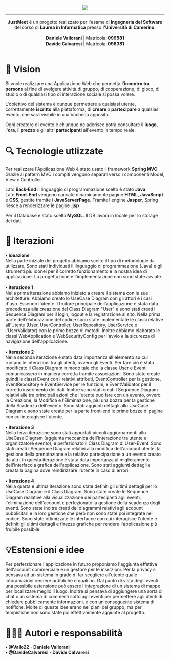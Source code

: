 <p align="center"><img src="https://i.imgur.com/K4WiiHZ.png" style="max-width: 20%"></p>

---

<p align="center"><b>JustMeet</b> è un progetto realizzato per l'esame di <b>Ingegneria del Software</b><br> del corso di <b>Laurea in Informatica</b> presso <b>l'Università di Camerino</b>.<br><br> 
<b>Daniele Vallorani</b> | Matricola: <b>099581</b><br>
<b>Davide Calvaresi</b> | Matricola: <b>098381</b><br><br>

# 📖 Vision
Si vuole realizzare una Applicazione Web che permetta l'<b>incontro tra persone</b> al fine di svolgere attività di gruppo, di cooperazione, di gioco, di studio o di qualsiasi tipo di interazione sociale si possa volere. 

L'obiettivo del sistema è dunque permettere a qualsiasi utente, correttamente <b>iscritto</b> alla piattaforma, di <b>creare</b> o <b>partecipare</b> a qualsiasi evento, che sarà visibile in una bacheca apposita.

Ogni creatore di evento e chiunque ne aderisce potrà consultare il <b>luogo</b>, l'<b>ora</b>, il <b>prezzo</b> e gli altri <b>partecipanti</b> all'evento in tempo reale.

# 🔍 Tecnologie utlizzate
Per realizzare l'Applicazione Web è stato usato il framework <b>Spring MVC</b>. Grazie ai pattern MVC i compiti vengono separati verso i componenti Model, View e Controller.

Lato <b>Back-End</b> il linguaggio di programmazione scelto è stato <b>Java</b>.<br>
Lato <b>Front-End</b> vengono caricate dinamicamente pagine <b>HTML</b>, <b>JavaScript</b> e <b>CSS</b>, gestite tramite i <b>JavaServerPage</b>. Tramite l'engine <b>Jasper</b>, Spring riesce a renderizzare le pagine <b>.jsp</b>

Per il Database è stato scelto <b>MySQL</b>. Il DB lavora in locale per lo storage dei dati.

# 🧩 Iterazioni
<b>• Ideazione</b><br>
Nella parte iniziale del progetto abbiamo scelto il tipo di metodologie da utilizzare. Sono stati individuati il linguaggio di programmazione (Java) e gli strumenti piu idonei per il corretto funzionamento e la nostra idea di applicazione. La progettazione e l'implementazione non sono state avviate.<br><br>
<b>• Iterazione 1</b><br>
Nella prima iterazione abbiamo iniziato a creare il sistema con le sue architetture. Abbiamo creato lo UseCase Diagram con gli attori e i casi d'uso. Essendo l'utente il fruitore principale dell'applicazione è stata data precedenza alla creazione del Class Diagram "User" e sono stati creati i Sequence Diagram per il login, logout e la registrazione al sito. Nella prima parte dell'elaborazione del codice sono state implementate le classi relative all'Utente (User, UserController, UserRepository, UserService e l'UserValidator) con le prime bozze di metodi. Inoltre abbiamo elaborato le classi WebApplication e WebSecurityConfig per l'avvio e la sicurezza di navigazione dell'applicazione.<br><br>
<b>• Iterazione 2</b><br>
Nella seconda iterazione è stato data importanza all'elemento su cui ruotano le interazioni tra gli utenti, ovvero gli Eventi. Per fare ciò è stato modificato il Class Diagram in modo tale che la classe User e Event comunicassero in maniera corretta tramite associazioni. Sono state create quindi le classi Event con i relativi attributi, EventController per la gestione, EventRepository e EventService per le funzioni, e EventValidator per il corretto inserimento dei dati. Inoltre sono stati creati i Sequence Diagram relativi alle tre principali azioni che l'utente può fare con un evento, ovvero la Creazione, la Modifica e l'Eliminazione, più una bozza per la gestione della Scadenza dell'evento. Sono stati aggiunti dettagli allo UseCase Diagram e sono state create per la parte front-end le prime bozze di pagine con cui interagisce l'utente.<br><br>
<b>• Iterazione 3</b><br>
Nella terza iterazione sono stati apportati piccoli aggiornamenti allo UseCase Diagram (aggiunta meccanica dell'interazione tra utente e organizzatore evento), e perfezionato il Class Diagram di User-Event. Sono stati creati i Sequence Diagram relativi alla modifica dell'account utente, la gestione della prenotazione e la relativa partecipazione a un evento creato da altri. In questa iterazione è stata data importanza al miglioramento dell'interfaccia grafica dell'applicazione. Sono stati aggiunti dettagli e creata la pagina dove reindirizzare l'utente in caso di errori.<br><br>
<b>• Iterazione 4</b><br>
Nella quarta e ultima iterazione sono state definiti gli ultimi dettagli per lo UseCase Diagram e il Class Diagram. Sono state create le Sequence Diagram realative alla visualizzazione dei partecipanti agli eventi, l'eliminazione dell'account e perfezionato la gestione della scadenza degli eventi. Sono state inoltre creati dei diagrammi relativi agli account pubblicitari e la loro gestione che però non sono state poi integrate nel codice. Sono state ottimizzate le interfacce con cui interagisce l'utente e definiti gli ultimi dettagli e finezze grafiche per rendere l'applicazione più fruibile possibile.

# 💡Estensioni e idee
Per perferzionare l'applicazione in futuro proponiamo l'aggiunta effettiva dell'account commerciale e un gestore per le inserzioni. Per la privacy si pensava ad un sistema in grado di far scegliere all'utente quale inforamazioni rendere pubbliche e quali no.
Dal punto di vista degli eventi una possibile estensione può essere l'integrazione di un sistema di mappe per localizzare meglio il luogo. Inoltre si pensava di aggiungere una sorta di chat o un sistema di commenti sotto agli eventi per permettere agli utenti di chiedere pubblicamente informazioni, e con un conseguente sistema di notifiche. Molte di queste idee erano nei piani del gruppo, ma per tempistiche non sono state poi effettivamente aggiunte al progetto.

# 🧑🏻‍💻 Autori e responsabilità
<b>• @Vallo22 - Daniele Vallorani</b><br>
<b>• @DavideCalvaresi - Davide Calvaresi</b>